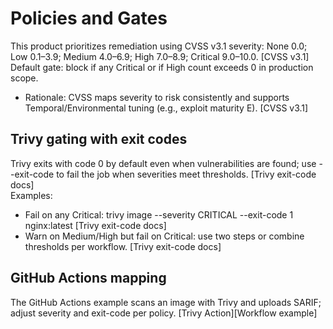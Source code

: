 # Policies and Gates

This product prioritizes remediation using CVSS v3.1 severity: None 0.0; Low 0.1–3.9; Medium 4.0–6.9; High 7.0–8.9; Critical 9.0–10.0. [CVSS v3.1]  
Default gate: block if any Critical or if High count exceeds 0 in production scope.  
- Rationale: CVSS maps severity to risk consistently and supports Temporal/Environmental tuning (e.g., exploit maturity E). [CVSS v3.1]  

## Trivy gating with exit codes
Trivy exits with code 0 by default even when vulnerabilities are found; use --exit-code to fail the job when severities meet thresholds. [Trivy exit-code docs]  
Examples:
- Fail on any Critical: trivy image --severity CRITICAL --exit-code 1 nginx:latest [Trivy exit-code docs]  
- Warn on Medium/High but fail on Critical: use two steps or combine thresholds per workflow. [Trivy exit-code docs]  

## GitHub Actions mapping
The GitHub Actions example scans an image with Trivy and uploads SARIF; adjust severity and exit-code per policy. [Trivy Action][Workflow example]  
